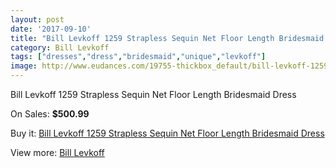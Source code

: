 ```yaml
---
layout: post
date: '2017-09-10'
title: "Bill Levkoff 1259 Strapless Sequin Net Floor Length Bridesmaid Dress"
category: Bill Levkoff
tags: ["dresses","dress","bridesmaid","unique","levkoff"]
image: http://www.eudances.com/19755-thickbox_default/bill-levkoff-1259-strapless-sequin-net-floor-length-bridesmaid-dress.jpg
---
```

Bill Levkoff 1259 Strapless Sequin Net Floor Length Bridesmaid Dress

On Sales: **$500.99**
<a href="https://www.eudances.com/en/bill-levkoff/5871-bill-levkoff-1259-strapless-sequin-net-floor-length-bridesmaid-dress.html"><amp-img layout="responsive" width="600" height="600" src="//www.eudances.com/19755-thickbox_default/bill-levkoff-1259-strapless-sequin-net-floor-length-bridesmaid-dress.jpg" alt="Bill Levkoff 1259 Strapless Sequin Net Floor Length Bridesmaid Dress 0" /></a>
<a href="https://www.eudances.com/en/bill-levkoff/5871-bill-levkoff-1259-strapless-sequin-net-floor-length-bridesmaid-dress.html"><amp-img layout="responsive" width="600" height="600" src="//www.eudances.com/19756-thickbox_default/bill-levkoff-1259-strapless-sequin-net-floor-length-bridesmaid-dress.jpg" alt="Bill Levkoff 1259 Strapless Sequin Net Floor Length Bridesmaid Dress 1" /></a>

Buy it: [Bill Levkoff 1259 Strapless Sequin Net Floor Length Bridesmaid Dress](https://www.eudances.com/en/bill-levkoff/5871-bill-levkoff-1259-strapless-sequin-net-floor-length-bridesmaid-dress.html "Bill Levkoff 1259 Strapless Sequin Net Floor Length Bridesmaid Dress")

View more: [Bill Levkoff](https://www.eudances.com/en/57-bill-levkoff "Bill Levkoff")